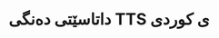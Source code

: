 ---
title: "داتاسێتی دەنگی TTS ی کوردی"
meta_title: "داتاسێتی TTS ی کوردی - داتای سیانتەزی دەنگ"
description: "داتاسێتێکی کوالیتی بەرزی دەنگ بۆ گەشەپێدانی TTS ی کوردی کە ٢٠ کاتژمێر قسەی تۆمارکراوی ستودیۆ دەگرێتەوە."
draft: false
---